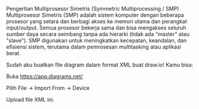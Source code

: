Pengertian Multiprosesor Simetris (Symmetric Multiprocessing / SMP)
Multiprosesor Simetris (SMP) adalah sistem komputer dengan beberapa prosesor yang setara dan berbagi akses ke memori utama dan perangkat input/output.
Semua prosesor bekerja sama dan bisa mengakses seluruh sumber daya secara seimbang tanpa ada hierarki (tidak ada "master" atau "slave").
SMP digunakan untuk meningkatkan kecepatan, keandalan, dan efisiensi sistem, terutama dalam pemrosesan multitasking atau aplikasi berat.

Sudah aku buatkan file diagram dalam format XML buat draw.io!
Kamu bisa:

Buka https://app.diagrams.net/

Pilih File → Import From → Device

Upload file XML ini.
